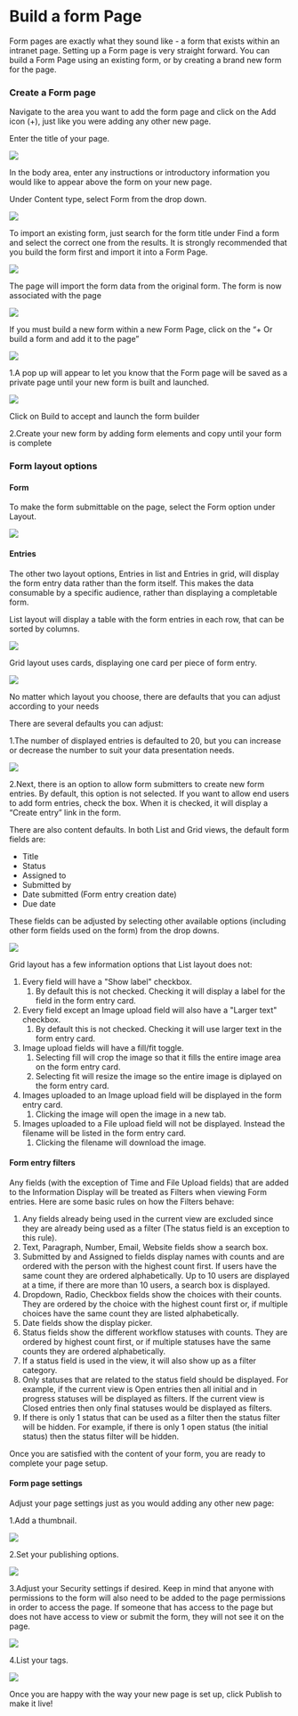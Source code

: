 # Build a form Page

Form pages are exactly what they sound like - a form that exists within an intranet page. Setting up a Form page is very straight forward. You can build a Form Page using an existing form, or by creating a brand new form for the page.

### Create a Form page

Navigate to the area you want to add the form page and click on the Add icon \(+\), just like you were adding any other new page.  
  
Enter the title of your page.  


![](../../../.gitbook/assets/1%20%2885%29.png)

In the body area, enter any instructions or introductory information you would like to appear above the form on your new page. 

Under Content type, select Form from the drop down.  


![](../../../.gitbook/assets/2%20%2841%29.png)

To import an existing form, just search for the form title under Find a form and select the correct one from the results. It is strongly recommended that you build the form first and import it into a Form Page.

![](../../../.gitbook/assets/3%20%2815%29.png)

The page will import the form data from the original form. The form is now associated with the page

![](../../../.gitbook/assets/4%20%2811%29.png)

If you must build a new form within a new Form Page, click on the “+ Or build a form and add it to the page”

![](../../../.gitbook/assets/5%20%283%29.png)

1.A pop up will appear to let you know that the Form page will be saved as a private page until your new form is built and launched.

![](../../../.gitbook/assets/6%20%2819%29.png)



Click on Build to accept and launch the form builder

2.Create your new form by adding form elements and copy until your form is complete

### Form layout options

#### Form

To make the form submittable on the page, select the Form option under Layout.  


![](../../../.gitbook/assets/7%20%2813%29.png)

#### Entries

The other two layout options, Entries in list and Entries in grid, will display the form entry data rather than the form itself. This makes the data consumable by a specific audience, rather than displaying a completable form.

List layout will display a table with the form entries in each row, that can be sorted by columns.  


![](../../../.gitbook/assets/8%20%289%29.png)

Grid layout uses cards, displaying one card per piece of form entry.

![](../../../.gitbook/assets/9%20%286%29.png)



No matter which layout you choose, there are defaults that you can adjust according to your needs

There are several defaults you can adjust:

1.The number of displayed entries is defaulted to 20, but you can increase or decrease the number to suit your data presentation needs.

![](../../../.gitbook/assets/10%20%287%29.png)



2.Next, there is an option to allow form submitters to create new form entries. By default, this option is not selected. If you want to allow end users to add form entries, check the box. When it is checked, it will display a “Create entry” link in the form.

There are also content defaults. In both List and Grid views, the default form fields are:

* Title
* Status
* Assigned to
* Submitted by
* Date submitted \(Form entry creation date\)
* Due date

These fields can be adjusted by selecting other available options \(including other form fields used on the form\) from the drop downs.  


![](../../../.gitbook/assets/11%20%285%29.png)



Grid layout has a few information options that List layout does not:

1. Every field will have a "Show label" checkbox.
   1. By default this is not checked. Checking it will display a label for the field in the form entry card.
2. Every field except an Image upload field will also have a "Larger text" checkbox.
   1. By default this is not checked. Checking it will use larger text in the form entry card.
3. Image upload fields will have a fill/fit toggle.
   1. Selecting fill will crop the image so that it fills the entire image area on the form entry card.
   2. Selecting fit will resize the image so the entire image is diplayed on the form entry card.
4. Images uploaded to an Image upload field will be displayed in the form entry card.
   1. Clicking the image will open the image in a new tab.
5. Images uploaded to a File upload field will not be displayed. Instead the filename will be listed in the form entry card.
   1. Clicking the filename will download the image.

#### Form entry filters

Any fields \(with the exception of Time and File Upload fields\) that are added to the Information Display will be treated as Filters when viewing Form entries. Here are some basic rules on how the Filters behave:

1. Any fields already being used in the current view are excluded since they are already being used as a filter \(The status field is an exception to this rule\).
2. Text, Paragraph, Number, Email, Website fields show a search box.
3. Submitted by and Assigned to fields display names with counts and are ordered with the person with the highest count first. If users have the same count they are ordered alphabetically. Up to 10 users are displayed at a time, if there are more than 10 users, a search box is displayed.
4. Dropdown, Radio, Checkbox fields show the choices with their counts. They are ordered by the choice with the highest count first or, if multiple choices have the same count they are listed alphabetically.  
5. Date fields show the display picker.
6. Status fields show the different workflow statuses with counts. They are ordered by highest count first, or if multiple statuses have the same counts they are ordered alphabetically.
7. If a status field is used in the view, it will also show up as a filter category.
8. Only statuses that are related to the status field should be displayed. For example, if the current view is Open entries then all initial and in progress statuses will be displayed as filters. If the current view is Closed entries then only final statuses would be displayed as filters.
9. If there is only 1 status that can be used as a filter then the status filter will be hidden. For example, if there is only 1 open status \(the initial status\) then the status filter will be hidden.

Once you are satisfied with the content of your form, you are ready to complete your page setup.

#### Form page settings

Adjust your page settings just as you would adding any other new page:

1.Add a thumbnail.

![](../../../.gitbook/assets/12.png)

2.Set your publishing options.

![](../../../.gitbook/assets/13%20%283%29.png)

3.Adjust your Security settings if desired. Keep in mind that anyone with permissions to the form will also need to be added to the page permissions in order to access the page. If someone that has access to the page but does not have access to view or submit the form, they will not see it on the page.

![](../../../.gitbook/assets/14%20%282%29.png)

4.List your tags.

![](../../../.gitbook/assets/15.png)

Once you are happy with the way your new page is set up, click Publish to make it live!


